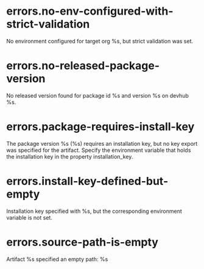 # errors.no-env-configured-with-strict-validation

No environment configured for target org %s, but strict validation was set.

# errors.no-released-package-version

No released version found for package id %s and version %s on devhub %s.

# errors.package-requires-install-key

The package version %s (%s) requires an installation key, but no key export was specified for the artifact. Specify the environment variable that holds the installation key in the property installation_key.

# errors.install-key-defined-but-empty

Installation key specified with %s, but the corresponding environment variable is not set.

# errors.source-path-is-empty

Artifact %s specified an empty path: %s
